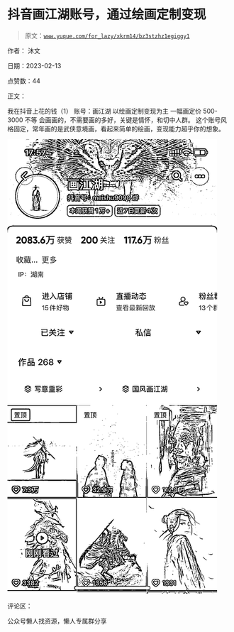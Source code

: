 # 抖音画江湖账号，通过绘画定制变现

> 原文：[`www.yuque.com/for_lazy/xkrm14/bz3stzhz1egiggy1`](https://www.yuque.com/for_lazy/xkrm14/bz3stzhz1egiggy1)



作者： 沐文



日期：2023-02-13



点赞数：44

<ne-card data-card-name="hr" data-card-type="block" id="hhAzI" data-event-boundary="card">

正文：



我在抖音上花的钱（1） 账号：画江湖 以绘画定制变现为主 一幅画定价 500-3000 不等 会画画的，不需要画的多好，关键是情怀，和切中人群。 这个账号风格固定，常年画的是武侠意境画，看起来简单的绘画，变现能力超乎你的想象。



<ne-card data-card-name="image" data-card-type="inline" id="u2IJF" data-event-boundary="card">![](img/183e21ceb44f8933de574c38106a1898.png)</ne-card>

<ne-card data-card-name="hr" data-card-type="block" id="UUOSN" data-event-boundary="card">

评论区：

<ne-card data-card-name="hr" data-card-type="block" id="no0uR" data-event-boundary="card">

公众号懒人找资源，懒人专属群分享

</ne-card></ne-card></ne-card>